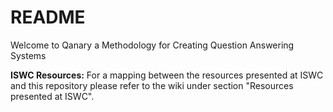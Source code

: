 # README #

Welcome to Qanary a Methodology for Creating Question Answering Systems

**ISWC Resources:** For a mapping between the resources presented at ISWC and this repository please refer to the wiki under section "Resources presented at ISWC".

